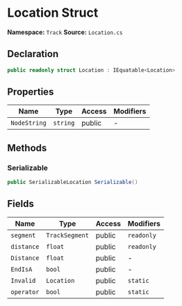 # Location Struct

**Namespace:** `Track`
**Source:** `Location.cs`

## Declaration

```csharp
public readonly struct Location : IEquatable<Location>
```

## Properties

| Name | Type | Access | Modifiers |
|------|------|--------|-----------|
| `NodeString` | `string` | public | - |

## Methods

### Serializable

```csharp
public SerializableLocation Serializable()
```

## Fields

| Name | Type | Access | Modifiers |
|------|------|--------|-----------|
| `segment` | `TrackSegment` | public | `readonly` |
| `distance` | `float` | public | `readonly` |
| `Distance` | `float` | public | - |
| `EndIsA` | `bool` | public | - |
| `Invalid` | `Location` | public | `static` |
| `operator` | `bool` | public | `static` |

